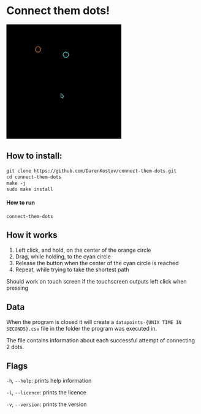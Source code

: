 # Connect them dots!
![](https://github.com/DarenKostov/connect-them-dots/blob/master/demo.gif)

## How to install:
```
git clone https://github.com/DarenKostov/connect-them-dots.git
cd connect-them-dots
make -j
sudo make install
```
#### How to run
```
connect-them-dots
```


## How it works
1. Left click, and hold, on the center of the orange circle
2. Drag, while holding, to the cyan circle
3. Release the button when the center of the cyan circle is reached
4. Repeat, while trying to take the shortest path

Should work on touch screen if the touchscreen outputs left click when pressing

## Data
When the program is closed it will create a `datapoints-{UNIX TIME IN SECONDS}.csv` file
in the folder the program was executed in.

The file contains information about each successful attempt of connecting 2 dots.


## Flags
`-h`, `--help`: prints help information

`-l`, `--licence`: prints the licence

`-v`, `--version`: prints the version

